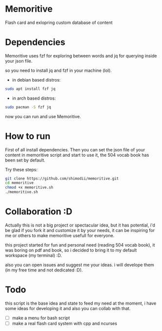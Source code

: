 # Memoritive
Flash card and exlopring custom database of content

# Dependencies
Memoritive uses fzf for exploring between words and jq for
querying inside your json file.

so you need to install jq and fzf in your machine (lol).

* in debian based distros:
```bash
sudo apt install fzf jq
```

* in arch based distros:
```bash
sudo pacman -S fzf jq
```
now you can run and use Memoritive.

# How to run
First of all install dependencies.
Then you can set the json file of your content in memoritive script and start to use it, the 504 vocab book has been set by default.

Try these steps:
```bash
git clone https://github.com/shimodii/memoritive.git
cd memoritive
chmod +x memoritive.sh
./memoritive.sh
```

# Collaboration :D
Actually this is not a big project or spectacular idea, but it has potential, i'd be glad if you fork it and customize it by your needs, it can be inspiring for me or others to make memoritive usefull for everyone.

this project started for fun and personal need (reading 504 vocab book), it was boring on pdf and book, so i decided to bring it to my default workspace (my terminal) :D.

also you can open issues and suggest me your ideas. i will develope them (in my free time and not dedicated :D).


# Todo
this script is the base idea and state to feed my need at the moment, i have some ideas for developing it and also you can collab with that.

- [ ] make a menu for bash script
- [ ] make a real flash card system with cpp and ncurses
